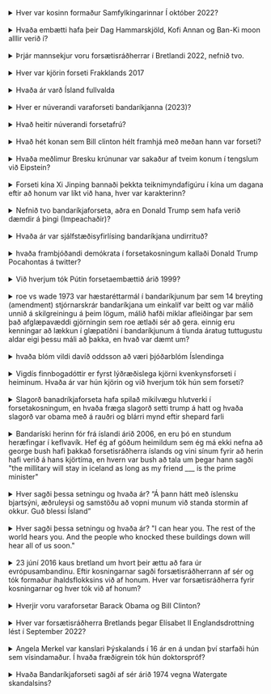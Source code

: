 <details>
<summary>Hver var kosinn formaður Samfylkingarinnar Í október 2022?</summary>
Kristrún frostadóttir Valdi
</details>
<br>
<details>
<summary>Hvaða embætti hafa þeir Dag Hammarskjöld, Kofi Annan og Ban-Ki moon alllir verið í?</summary>
Aðalritari sameinuðu þjóðanna Valdi
</details>
<br>
<details>
<summary>Þrjár mannsekjur voru forsætisráðherrar í Bretlandi 2022, nefnið tvo.</summary>
Liz Truss, Rishi Sunak, Boris Johnson Valdi
</details>
<br>
<details>
<summary>Hver var kjörin forseti Frakklands 2017</summary>
Emmanuel Macron Halli
</details>
<br>
<details>
<summary>Hvaða ár varð Ísland fullvalda</summary>
1. des 1918 Halli
</details>
<br>
<details>
<summary>Hver er núverandi varaforseti bandaríkjanna (2023)?</summary>
Kamilla Harris Halli
</details>
<br>
<details>
<summary>Hvað heitir núverandi forsetafrú?</summary>
Eliza Reid Valdi
</details>
<br>
<details>
<summary>Hvað hét konan sem Bill clinton hélt framhjá með meðan hann var forseti?</summary>
Monica Lewinski Valdi
</details>
<br>
<details>
<summary>Hvaða meðlimur Bresku krúnunar var sakaður af tveim konum í tengslum við Eipstein?</summary>
Prince Andrew Halli
</details>
<br>
<details>
<summary>Forseti kína Xi Jinping bannaði þekkta teiknimyndafígúru í kína um dagana eftir að honum var líkt við hana, hver var karakterinn?</summary>
Bangsímon (Winnie the pooh) Halli
</details>
<br>
<details>
<summary>Nefnið tvo bandaríkjaforseta, aðra en Donald Trump sem hafa verið dæmdir á þingi (Impeachaðir)?</summary>
Andrew Johnson, Bill clinton Halli
</details>
<br>
<details>
<summary>Hvaða ár var sjálfstæðisyfirlísing bandaríkjana undirrituð?</summary>
1776 Halli
</details>
<br>
<details>
<summary>hvaða frambjóðandi demókrata í forsetakosningum kallaði Donald Trump Pocahontas á twitter?</summary>
Elisabeth Warren Halli
</details>
<br>
<details>
<summary>Við hverjum tók Pútin forsetaembættið árið 1999?</summary>
Boris Jelzin Halli
</details>
<br>
<details>
<summary>roe vs wade 1973 var hæstaréttarmál í bandaríkjunum þar sem 14 breyting (amendment) stjórnarskrár bandaríkjana um einkalíf var beitt og var málið unnið á skilgreiningu á þeim lögum, málið hafði miklar afleiðingar þar sem það afglæpavæddi gjörningin sem roe ætlaði sér að gera. einnig eru kenningar að lækkun í glæpatíðni í bandaríkjunum á tíunda áratug tuttugustu aldar eigi þessu máli að þakka, en hvað var dæmt um?</summary>
Fóstureyðingu Halli
</details>
<br>
<details>
<summary>hvaða blóm vildi davíð oddsson að væri þjóðarblóm Íslendinga</summary>
Gleymérey Halli
</details>
<br>
<details>
<summary>Vigdís finnbogadóttir er fyrst lýðræðislega kjörni kvenkynsforseti í heiminum. Hvaða ár var hún kjörin og við hverjum tók hún sem forseti?</summary>
1980, Kristján eldjárn Valdi
</details>
<br>
<details>
<summary>Slagorð banadríkjaforseta hafa spilað mikilvægu hlutverki í forsetakosningum, en hvaða fræga slagorð setti trump á hatt og hvaða slagorð var obama með á rauðri og blárri mynd eftir shepard farli</summary>
Make America Great Again og HOPE Halli
</details>
<br>
<details>
<summary>Bandaríski herinn fór frá íslandi árið 2006, en eru þó en stundum heræfingar í keflvavík. Hef ég af góðum heimildum sem ég má ekki nefna að george bush hafi þakkað forsetisráðherra íslands og vini sínum fyrir að herin hafi verið á hans kjörtíma, en hvern var bush að tala um þegar hann sagði "the millitary will stay in iceland as long as my friend ___ is the prime minister"</summary>
Davíð Odsson Halli
</details>
<br>
<details>
<summary>Hver sagði þessa setningu og hvaða ár? “Á þann hátt með íslensku bjartsýni, æðruleysi og samstöðu að vopni munum við standa stormin af okkur. Guð blessi Ísland”</summary>
Geir H hardee, 2008 Halli
</details>
<br>
<details>
<summary>Hver sagði þessa setningu og hvaða ár? "I can hear you. The rest of the world hears you. And the people who knocked these buildings down will hear all of us soon."</summary>
George W. Bush 2001 Halli
</details>
<br>
<details>
<summary>23 júní 2016 kaus bretland um hvort þeir ættu að fara úr evrópusambandinu. Eftir kosningarnar sagði forsætisráðherrann af sér og tók formaður íhaldsflokksins við af honum. Hver var forsætisráðherra fyrir kosningarnar og hver tók við af honum?</summary>
Boris Johnson, Liz truss Halli
</details>
<br>
<details>
<summary>Hverjir voru varaforsetar Barack Obama og Bill Clinton?</summary>
Joe Biden og Al gore Halli
</details>
<br>
<details>
<summary>Hver var forsætisráðherra Bretlands þegar Elísabet II Englandsdrottning lést í September 2022?</summary>
Liz Truss Hófí og Sebastian
</details>
<br>
<details>
<summary>Angela Merkel var kanslari Þýskalands í 16 ár en á undan því starfaði hún sem vísindamaður. Í hvaða fræðigrein tók hún doktorspróf?</summary>
Efnafræði / eðlisefnafræði / skammtafræði Hófí og Sebastian
</details>
<br>
<details>
<summary>Hvaða Bandaríkjaforseti sagði af sér árið 1974 vegna Watergate skandalsins?</summary>
Richard Nixon Hófí
</details>

